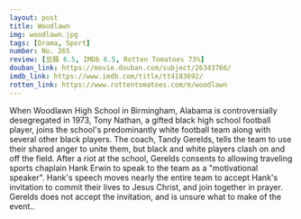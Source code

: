 ```yaml
---
layout: post 
title: Woodlawn
img: woodlawn.jpg
tags: [Drama, Sport]
number: No. 265
review: [豆瓣 6.5, IMDb 6.5, Rotten Tomatoes 73%]
douban_link: https://movie.douban.com/subject/26343766/
imdb_link: https://www.imdb.com/title/tt4183692/
rotten_link: https://www.rottentomatoes.com/m/woodlawn
---
```


When Woodlawn High School in Birmingham, Alabama is controversially desegregated in 1973, Tony Nathan, a gifted black high school football player, joins the school's predominantly white football team along with several other black players. The coach, Tandy Gerelds, tells the team to use their shared anger to unite them, but black and white players clash on and off the field. After a riot at the school, Gerelds consents to allowing traveling sports chaplain Hank Erwin to speak to the team as a "motivational speaker". Hank's speech moves nearly the entire team to accept Hank's invitation to commit their lives to Jesus Christ, and join together in prayer. Gerelds does not accept the invitation, and is unsure what to make of the event..
